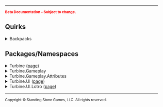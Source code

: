 <hr/>
<sub style="color:red; font-weight:bold">Beta Documentation - Subject to change.</sub>

## Quirks ##
<details>
<summary>Backpacks</summary>

Backpacks in the game are expandable to a max slot count of 135, as of this U30.

This first couple of expansions are added to new bags (4-6) but afterwards the additional slots are added to the end of Bag #1
</details>

## Packages/Namespaces ##
<details>
<summary>Turbine (<a href="turbine">page</a>)</summary>
<ul style="column-count:4;">
	<li><a href="turbine.chat">Chat</a></li>
	<li>ChatType</li>
	<li>DataScope</li>
	<li>Engine</li>
	<li>Language</li>
	<li>LotroPluginManager</li>
	<li>Object</li>
	<li>Plugin</li>
	<li>PluginData</li>
	<li>PluginManager</li>
	<li>Shell</li>
	<li>ShellCommand</li>
</ul>
</details>

<details>
<summary>Turbine.Gameplay</summary>
<ul style="column-count:4;">
	<li>ActiveSkill</li>
	<li>Actor</li>
	<li>Alignment</li>
	<li>Attributes</li>
	<li>Backpack</li>
	<li>Bank</li>
	<li>BasicMount</li>
	<li>Class</li>
	<li>ClassAttributes</li>
	<li>CombatMount</li>
	<li>CraftTier</li>
	<li>Effect</li>
	<li>EffectCategory</li>
	<li>EffectList</li>
	<li>Entity</li>
	<li>EntityReference</li>
	<li>Equipment</li>
	<li>EquipmentSlot</li>
	<li>GambitSkill</li>
	<li>GambitSkillInfo</li>
	<li>Item</li>
	<li>ItemCategory</li>
	<li>ItemDurability</li>
	<li>ItemInfo</li>
	<li>ItemQuality</li>
	<li>ItemWearState</li>
	<li>LocalPlayer</li>
	<li>Mount</li>
	<li>Party</li>
	<li>PartyMember</li>
	<li>Pet</li>
	<li>Player</li>
	<li>Profession</li>
	<li>ProfessionInfo</li>
	<li>PropertyHandler</li>
	<li>Race</li>
	<li>ReadyState</li>
	<li>Recipe</li>
	<li>RecipeIngredient</li>
	<li>SharedStorage</li>
	<li>Skill</li>
	<li>SkillInfo</li>
	<li>SkillList</li>
	<li>SkillType</li>
	<li>UntrainedSkill</li>
	<li>Vault</li>
	<li>Vocation</li>
	<li>Wallet</li>
	<li>WalletItem</li>
</ul>
</details>

<details>
<summary>Turbine.Gameplay.Attributes</summary>
<ul style="column-count:3;">
	<li>BeorningAttributes</li>
	<li>BlackArrowAttributes</li>
	<li>BurglarAttributes</li>
	<li>BurglarStance</li>
	<li>CaptainAttributes</li>
	<li>ChampionAttributes</li>
	<li>ChampionStance</li>
	<li>ChickenAttributes</li>
	<li>DefilerAttributes</li>
	<li>DwarfAttributes</li>
	<li>ElfAttributes</li>
	<li>FreePeopleAttributes</li>
	<li>GuardianAttributes</li>
	<li>GuardianStance</li>
	<li>HighElfAttributes</li>
	<li>HobbitAttributes</li>
	<li>HunterAttributes</li>
	<li>HunterStance</li>
	<li>LoreMasterAttributes</li>
	<li>ManAttributes</li>
	<li>MinstrelAttributes</li>
	<li>MinstrelStance</li>
	<li>MonsterPlayerAttributes</li>
	<li>RangerAttributes</li>
	<li>ReaverAttributes</li>
	<li>RuneKeeperAttributes</li>
	<li>StalkerAttributes</li>
	<li>TrollAttributes</li>
	<li>WardenAttributes</li>
	<li>WardenGambit</li>
	<li>WardenStance</li>
	<li>WarLeaderAttributes</li>
	<li>WeaverAttributes</li>
</ul>
</details>

<details>
<summary>Turbine.UI (<a href="turbine.ui">page</a>)</summary>
<ul style="column-count:4;">
	<li>BlendMode</li>
	<li>Button</li>
	<li>CheckBox</li>
	<li>Color</li>
	<li>ContentAlignment</li>
	<li>ContextMenu</li>
	<li><a href="turbine.ui.control">Control</a></li>
	<li>ControlList</li>
	<li>Display</li>
	<li>DragDropInfo</li>
	<li>FontStyle</li>
	<li>Graphic</li>
	<li>HorizontalLayout</li>
	<li>Lable</li>
	<li>ListBox</li>
	<li>MenuItem</li>
	<li>MenuItemList</li>
	<li>MouseButton</li>
	<li>Orientation</li>
	<li>ScrollableControl</li>
	<li>ScrollBar</li>
	<li>TextBox</li>
	<li>TreeNode</li>
	<li>TreeNodeList</li>
	<li>TreeView</li>
	<li>VerticalLayout</li>
	<li>Window</li>
</ul>
</details>

<details>
<summary>Turbine.UI.Lotro (<a href="turbine.ui.lotro">page</a>)</summary>
<ul style="column-count:4;">
	<li>Action</li>
	<li>BaseItemControl</li>
	<li>Button</li>
	<li>CheckBox</li>
	<li>DragDropInfo</li>
	<li>EffectDisplay</li>
	<li>EntityControl</li>
	<li>EquipmentSlot</li>
	<li>Font</li>
	<li>GoldButton</li>
	<li>GoldWindow</li>
	<li>ItemControl</li>
	<li>ItemInfoControl</li>
	<li>LotroUI</li>
	<li>LotroUIElement</li>
	<li><a href="turbine.ui.lotro.quickslot">Quickslot</a></li> 
	<li>ScrollBar</li>
	<li>Shortcut</li>
	<li>ShortcutType</li>
	<li>TextBox</li>
	<li>Window</li>
</ul>
</details>

<hr/>
<sub>Copyright &copy; Standing Stone Games, LLC.  All rights reserved.</sub>